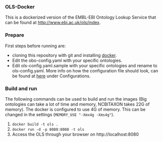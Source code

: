 ### OLS-Docker

This is a dockerized version of the EMBL-EBI Ontology Lookup Service that can be found at http://www.ebi.ac.uk/ols/index.

### Prepare
First steps before running are:
- cloning this repository with git and installing [docker](https://www.docker.com/).
- Edit the obo-config.yaml with your specific ontologies.
- Edit ols-config.yaml.sample with your specific ontologies and rename  to ols-config.yaml. 
More info on how the configuration file should look, can be found at [here](http://www.ebi.ac.uk/ols/docs/installation-guide) under Configurations.

### Build and run
The following commands can be used to build and run the images (Big ontologies can take a lot of time and memory, NCBITAXON takes 22G of memory). 
The docker is configured to use 4G of memory. This can be changed in the settings (`MEMORY_USE "-Xmx4g -Xms4g"`). 

  1. `docker build -t ols .`
  2. `docker run -d -p 8080:8080 -t ols`
  3. Access the OLS through your browser on http://localhost:8080  
